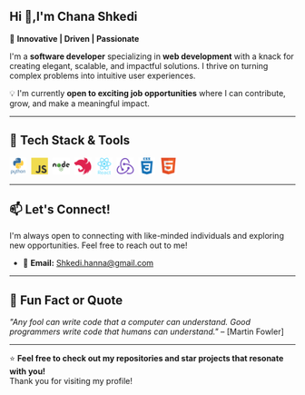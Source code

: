 ## Hi 👋,I'm Chana Shkedi



🌟 **Innovative | Driven | Passionate**

I'm a **software developer** specializing in **web development** with a knack for creating elegant, scalable, and impactful solutions. I thrive on turning complex problems into intuitive user experiences.  

💡 I'm currently **open to exciting job opportunities** where I can contribute, grow, and make a meaningful impact.

---

## 🔧 Tech Stack & Tools

<div>
      <img src="https://github.com/devicons/devicon/blob/master/icons/python/python-original-wordmark.svg" title="Python" alt="Python" width="30" height="30"/>&nbsp;
  <img src="https://github.com/devicons/devicon/blob/master/icons/javascript/javascript-original.svg" title="JavaScript" alt="JavaScript" width="30" height="30"/>&nbsp;
    <img src="https://github.com/devicons/devicon/blob/master/icons/nodejs/nodejs-original-wordmark.svg" title="NodeJS" alt="NodeJS" width="30" height="30"/>&nbsp;
          <img src="https://github.com/devicons/devicon/blob/master/icons/nestjs/nestjs-original.svg" title="NestJS" alt="NestJS" width="30" height="30"/>&nbsp;
  <img src="https://github.com/devicons/devicon/blob/master/icons/react/react-original-wordmark.svg" title="React" alt="React" width="30" height="30"/>&nbsp;
  <img src="https://github.com/devicons/devicon/blob/master/icons/redux/redux-original.svg" title="Redux" alt="Redux " width="30" height="30"/>&nbsp;
  <img src="https://github.com/devicons/devicon/blob/master/icons/css3/css3-plain-wordmark.svg"  title="CSS3" alt="CSS" width="30" height="30"/>&nbsp;
  <img src="https://github.com/devicons/devicon/blob/master/icons/html5/html5-original.svg" title="HTML5" alt="HTML" width="30" height="30"/>&nbsp;
  

</div>
<div>
  
---


## 📫 Let's Connect!

I'm always open to connecting with like-minded individuals and exploring new opportunities. Feel free to reach out to me!

- 📧 **Email:** [Shkedi.hanna@gmail.com](mailto:Shkedi.hanna@gmail.com)


---

## 📝 Fun Fact or Quote

_"Any fool can write code that a computer can understand. Good programmers write code that humans can understand."_ – [Martin Fowler]

---

⭐️ **Feel free to check out my repositories and star projects that resonate with you!**  
Thank you for visiting my profile!
